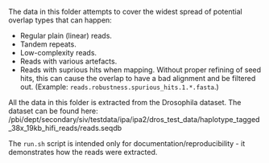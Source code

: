 The data in this folder attempts to cover the widest spread of potential overlap types that can happen:
- Regular plain (linear) reads.
- Tandem repeats.
- Low-complexity reads.
- Reads with various artefacts.
- Reads with suprious hits when mapping. Without proper refining of seed hits, this can cause the overlap to have a bad alignment and be filtered out. (Example: `reads.robustness.spurious_hits.1.*.fasta`.)

All the data in this folder is extracted from the Drosophila dataset.
The dataset can be found here:
/pbi/dept/secondary/siv/testdata/ipa/ipa2/dros_test_data/haplotype_tagged_38x_19kb_hifi_reads/reads.seqdb

The `run.sh` script is intended only for documentation/reproducibility - it demonstrates how the reads were extracted.
